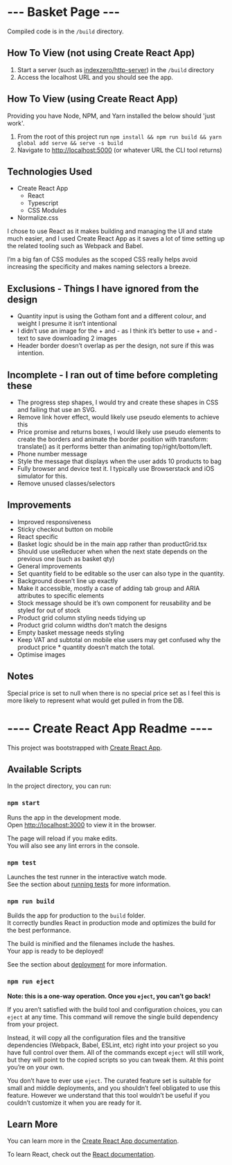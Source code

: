 # --- Basket Page ---

Compiled code is in the `/build` directory.

## How To View (not using Create React App)
1. Start a server (such as [indexzero/http-server](https://github.com/indexzero/http-server)) in the `/build` directory
2. Access the localhost URL and you should see the app.

## How To View (using Create React App)
Providing you have Node, NPM, and Yarn installed the below should 'just work'.
1. From the root of this project run `npm install && npm run build && yarn global add serve && serve -s build`
2. Navigate to [http://localhost:5000](http://localhost:5000) (or whatever URL the CLI tool returns)


## Technologies Used
* Create React App
  * React
  * Typescript
  * CSS Modules
* Normalize.css

I chose to use React as it makes building and managing the UI and state much easier, and I used Create React App as it saves a lot of time setting up the related tooling such as Webpack and Babel.

I’m a big fan of CSS modules as the scoped CSS really helps avoid increasing the specificity and makes naming selectors a breeze.


## Exclusions - Things I have ignored from the design
* Quantity input is using the Gotham font and a different colour, and weight I presume it isn’t intentional
* I didn’t use an image for the + and - as I think it’s better to use + and - text to save downloading 2 images
* Header border doesn’t overlap as per the design, not sure if this was intention. 

## Incomplete - I ran out of time before completing these
* The progress step shapes, I would try and create these shapes in CSS and failing that use an SVG.
* Remove link hover effect, would likely use pseudo elements to achieve this
* Price promise and returns boxes, I would likely use pseudo elements to create the borders and animate the border position with transform: translate() as it performs better than animating top/right/bottom/left.
* Phone number message
* Style the message that displays when the user adds 10 products to bag
* Fully browser and device test it. I typically use Browserstack and iOS simulator for this.
* Remove unused classes/selectors

## Improvements 
* Improved responsiveness
* Sticky checkout button on mobile
* React specific
* Basket logic should be in the main app rather than productGrid.tsx
* Should use useReducer when when the next state depends on the previous one (such as basket qty)
* General improvements
* Set quantity field to be editable so the user can also type in the quantity.
* Background doesn’t line up exactly
* Make it accessible, mostly a case of adding tab group and ARIA attributes to specific elements
* Stock message should be it’s own component for reusability and be styled for out of stock
* Product grid column styling needs tidying up
* Product grid column widths don’t match the designs
* Empty basket message needs styling
* Keep VAT and subtotal on mobile else users may get confused why the product price * quantity doesn’t match the total.
* Optimise images

## Notes 
Special price is set to null when there is no special price set as I feel this is more likely to represent what would get pulled in from the DB.

# ---- Create React App Readme ----

This project was bootstrapped with [Create React App](https://github.com/facebook/create-react-app).

## Available Scripts

In the project directory, you can run:

### `npm start`

Runs the app in the development mode.<br>
Open [http://localhost:3000](http://localhost:3000) to view it in the browser.

The page will reload if you make edits.<br>
You will also see any lint errors in the console.

### `npm test`

Launches the test runner in the interactive watch mode.<br>
See the section about [running tests](https://facebook.github.io/create-react-app/docs/running-tests) for more information.

### `npm run build`

Builds the app for production to the `build` folder.<br>
It correctly bundles React in production mode and optimizes the build for the best performance.

The build is minified and the filenames include the hashes.<br>
Your app is ready to be deployed!

See the section about [deployment](https://facebook.github.io/create-react-app/docs/deployment) for more information.

### `npm run eject`

**Note: this is a one-way operation. Once you `eject`, you can’t go back!**

If you aren’t satisfied with the build tool and configuration choices, you can `eject` at any time. This command will remove the single build dependency from your project.

Instead, it will copy all the configuration files and the transitive dependencies (Webpack, Babel, ESLint, etc) right into your project so you have full control over them. All of the commands except `eject` will still work, but they will point to the copied scripts so you can tweak them. At this point you’re on your own.

You don’t have to ever use `eject`. The curated feature set is suitable for small and middle deployments, and you shouldn’t feel obligated to use this feature. However we understand that this tool wouldn’t be useful if you couldn’t customize it when you are ready for it.

## Learn More

You can learn more in the [Create React App documentation](https://facebook.github.io/create-react-app/docs/getting-started).

To learn React, check out the [React documentation](https://reactjs.org/).
